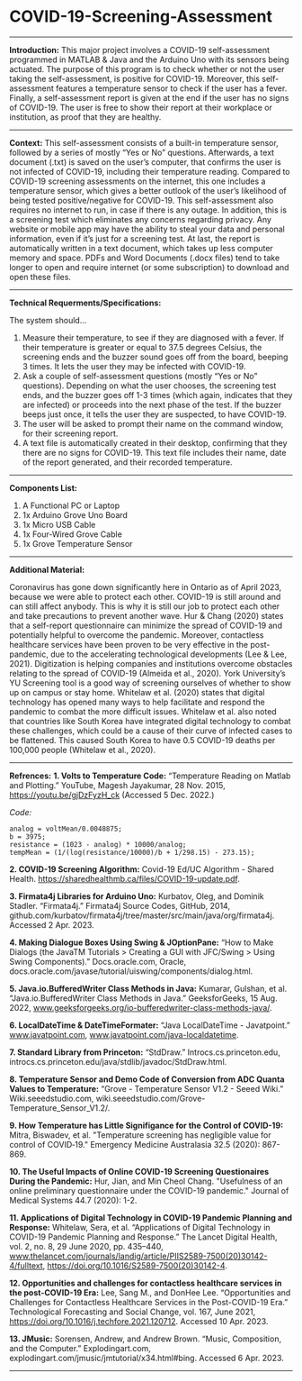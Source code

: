 # COVID-19-Screening-Assessment
_________________________________________________________________________________________________________________________________________________________________________
**Introduction:** 
This major project involves a COVID-19 self-assessment programmed in MATLAB & Java and the Arduino Uno with its sensors being actuated. The purpose of this program is to check whether or not the user taking the self-assessment, is positive for COVID-19. Moreover, this self-assessment features a temperature sensor to check if the user has a fever. Finally, a self-assessment report is given at the end if the user has no signs of COVID-19. The user is free to show their report at their workplace or institution, as proof that they are healthy.
_________________________________________________________________________________________________________________________________________________________________________
**Context:**
This self-assessment consists of a built-in temperature sensor, followed by a series of mostly “Yes or No” questions. Afterwards, a text document (.txt) is saved on the user’s computer, that confirms the user is not infected of COVID-19, including their temperature reading. Compared to COVID-19 screening assessments on the internet, this one includes a temperature sensor, which gives a better outlook of the user’s likelihood of being tested positive/negative for COVID-19. This self-assessment also requires no internet to run, in case if there is any outage. In addition, this is a screening test which eliminates any concerns regarding privacy. Any website or mobile app may have the ability to steal your data and personal information, even if it’s just for a screening test. At last, the report is automatically written in a text document, which takes up less computer memory and space. PDFs and Word Documents (.docx files) tend to take longer to open and require internet (or some subscription) to download and open these files.
_________________________________________________________________________________________________________________________________________________________________________
**Technical Requerments/Specifications:**

The system should…

1.	Measure their temperature, to see if they are diagnosed with a fever. If their temperature is greater or equal to 37.5 degrees Celsius, the screening ends and the buzzer sound goes off from the board, beeping 3 times. It lets the user they may be infected with COVID-19.
2.	Ask a couple of self-assessment questions (mostly “Yes or No” questions). Depending on what the user chooses, the screening test ends, and the buzzer goes off 1-3 times (which again, indicates that they are infected) or proceeds into the next phase of the test. If the buzzer beeps just once, it tells the user they are suspected, to have COVID-19.
3.	The user will be asked to prompt their name on the command window, for their screening report.
4.	A text file is automatically created in their desktop, confirming that they there are no signs for COVID-19. This text file includes their name, date of the report generated, and their recorded temperature.

_______________________________________________________________________________________________________________________________________________________________________
**Components List:**

1. A Functional PC or Laptop
2. 1x Arduino Grove Uno Board
3. 1x Micro USB Cable
4. 1x Four-Wired Grove Cable
5. 1x Grove Temperature Sensor 
_______________________________________________________________________________________________________________________________________________________________________
**Additional Material:**

Coronavirus has gone down significantly here in Ontario as of April 2023, because we were able to protect each other. COVID-19 is still around and can still affect anybody. This is why it is still our job to protect each other and take precautions to prevent another wave. Hur & Chang (2020) states that a self-report questionnaire can minimize the spread of COVID-19 and potentially helpful to overcome the pandemic. Moreover, contactless healthcare services have been proven to be very effective in the post-pandemic, due to the accelerating technological developments (Lee & Lee, 2021). Digitization is helping companies and institutions overcome obstacles relating to the spread of COVID-19 (Almeida et al., 2020). York University’s YU Screening tool is a good way of screening ourselves of whether to show up on campus or stay home. Whitelaw et al. (2020) states that digital technology has opened many ways to help facilitate and respond the pandemic to combat the more difficult issues. Whitelaw et al. also noted that countries like South Korea have integrated digital technology to combat these challenges, which could be a cause of their curve of infected cases to be flattened. This caused South Korea to have 0.5 COVID-19 deaths per 100,000 people (Whitelaw et al., 2020). 
_______________________________________________________________________________________________________________________________________________________________________
**Refrences:**
**1. Volts to Temperature Code:** “Temperature Reading on Matlab and Plotting.” YouTube, Magesh Jayakumar, 28 Nov. 2015, https://youtu.be/gjDzFyzH_ck (Accessed 5 Dec. 2022.)

*Code:*
```
analog = voltMean/0.0048875;
b = 3975;
resistance = (1023 - analog) * 10000/analog;
tempMean = (1/(log(resistance/10000)/b + 1/298.15) - 273.15);
```

**2. COVID-19 Screening Algorithm:** Covid-19 Ed/UC Algorithm - Shared Health. https://sharedhealthmb.ca/files/COVID-19-update.pdf. 

**3. Firmata4j Libraries for Arduino Uno:** Kurbatov, Oleg, and Dominik Stadler. “Firmata4j.” Firmata4j Source Codes, GitHub, 2014, github.com/kurbatov/firmata4j/tree/master/src/main/java/org/firmata4j. Accessed 2 Apr. 2023.

**4. Making Dialogue Boxes Using Swing & JOptionPane:** “How to Make Dialogs (the JavaTM Tutorials > Creating a GUI with JFC/Swing > Using Swing Components).” Docs.oracle.com, Oracle, docs.oracle.com/javase/tutorial/uiswing/components/dialog.html.

**5. Java.io.BufferedWriter Class Methods in Java:** Kumarar, Gulshan, et al. “Java.io.BufferedWriter Class Methods in Java.” GeeksforGeeks, 15 Aug. 2022, www.geeksforgeeks.org/io-bufferedwriter-class-methods-java/.

**6. LocalDateTime & DateTimeFormater:** “Java LocalDateTime - Javatpoint.” www.javatpoint.com, www.javatpoint.com/java-localdatetime.

**7. Standard Library from Princeton:** “StdDraw.” Introcs.cs.princeton.edu, introcs.cs.princeton.edu/java/stdlib/javadoc/StdDraw.html.

**8. Temperature Sensor and Demo Code of Conversion from ADC Quanta Values to Temperature:** “Grove - Temperature Sensor V1.2 - Seeed Wiki.” Wiki.seeedstudio.com, wiki.seeedstudio.com/Grove-Temperature_Sensor_V1.2/.

**9. How Temperature has Little Signifigance for the Control of COVID-19:** Mitra, Biswadev, et al. "Temperature screening has negligible value for control of COVID‐19." Emergency Medicine Australasia 32.5 (2020): 867-869.

**10. The Useful Impacts of Online COVID-19 Screening Questionaires During the Pandemic:** Hur, Jian, and Min Cheol Chang. "Usefulness of an online preliminary questionnaire under the COVID-19 pandemic." Journal of Medical Systems 44.7 (2020): 1-2.

**11. Applications of Digital Technology in COVID-19 Pandemic Planning and Response:** Whitelaw, Sera, et al. “Applications of Digital Technology in COVID-19 Pandemic Planning and Response.” The Lancet Digital Health, vol. 2, no. 8, 29 June 2020, pp. 435–440, www.thelancet.com/journals/landig/article/PIIS2589-7500(20)30142-4/fulltext, https://doi.org/10.1016/S2589-7500(20)30142-4.

**12. Opportunities and challenges for contactless healthcare services in the post-COVID-19 Era:** Lee, Sang M., and DonHee Lee. “Opportunities and Challenges for Contactless Healthcare Services in the Post-COVID-19 Era.” Technological Forecasting and Social Change, vol. 167, June 2021, https://doi.org/10.1016/j.techfore.2021.120712. Accessed 10 Apr. 2023.

**13. JMusic:** Sorensen, Andrew, and Andrew Brown. “Music, Composition, and the Computer.” Explodingart.com, explodingart.com/jmusic/jmtutorial/x34.html#bing. Accessed 6 Apr. 2023.
_______________________________________________________________________________________________________________________________________________________________________
